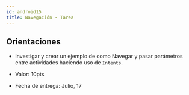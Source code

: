 ```yaml
---
id: android15
title: Navegación - Tarea
---
```


## Orientaciones

* Investigar y crear un ejemplo de como Navegar y pasar parámetros entre actividades haciendo uso de `Intents`.

* Valor: 10pts

* Fecha de entrega: Julio, 17

<!-- ## Navegar hacia otro Activity

En algunas ocasiones es necesario mostrar otro `Activity` en vez de trabajar con `Fragmentos`.

* En ese caso debemos crear otra `Activity`, damos click derecho en el folder `res > layout` y seleccionamos `activity > empty activity`.

* La vamos a llamar `CreateAccountActivity`, se crearán 2 archivos `CreateAccountActivity.kt` y `activity_create_account.xml`.

### Configurar layout

En el layout de la actividad vamos a agregar un solo componente, que es un **TextView** el cual mostrará un `email` que se pasará como parámetro desde la pantalla anterior:

```xml
<?xml version="1.0" encoding="utf-8"?>
<androidx.constraintlayout.widget.ConstraintLayout xmlns:android="http://schemas.android.com/apk/res/android"
    xmlns:app="http://schemas.android.com/apk/res-auto"
    xmlns:tools="http://schemas.android.com/tools"
    android:layout_width="match_parent"
    android:layout_height="match_parent"
    tools:context=".CreateAccountActivity">

    <TextView
        android:id="@+id/email_text"
        android:layout_width="0dp"
        android:layout_height="wrap_content"
        android:layout_marginStart="24dp"
        android:layout_marginTop="24dp"
        android:layout_marginEnd="24dp"
        android:text="email"
        android:textAlignment="center"
        app:layout_constraintEnd_toEndOf="parent"
        app:layout_constraintStart_toStartOf="parent"
        app:layout_constraintTop_toTopOf="parent" />
</androidx.constraintlayout.widget.ConstraintLayout>
```

### Crear un Intent

Un `Intent` es un objeto que proporciona enlace de tiempo de ejecución entre componentes separados, como dos actividades. El `Intent` representa la intención de una aplicación de hacer algo. Puede usar intenciones para una amplia variedad de tareas, pero en esta lección, su intención inicia otra actividad.

* En la clase `FirstFragment` agregamos un click listener para el botón `createAccountButton`:

```kotlin
createAccountButton.setOnClickListener {
  // agregar intent
}
```

* Dentro del click listener agregamos nuestro `Intent`

```kotlin
val email = emailTextEdit.text.toString()

if (email.isEmpty()) {
    showMessage()
} else {
    val intent = Intent(context, CreateAccountActivity::class.java).apply {
        putExtra("param.email", email)
    }

    startActivity(intent)
}
```

* El constructor de `Intent` recibe 2 parámetros, un `Context` y una `Class`.

* El primer parámetro se refiere al contexto (activity) desde donde se realiza el `Intent`.

* El segundo parámetro se refiere al componente al cual se entrega el `Intent`.

* El método `putExtra()` se agrega  el valor del `email` que necesitamos enviar. Un `Intent` puede transportar tipos de datos como pares de clave-valor llamados extras.

* El método `startActivity()` crea una instancia de la clase que se especifica en el `Intent`.

### Obtener datos del Intent

En la clase `CreateAccountActivity` vamos a recuperar los datos que se han enviado en el Intent.

* Agregamos una variable para acceder al `TextView`.

```kotlin
lateinit var emailText: TextView
```

* Dentro del método `onCreate` agregamos:

```kotlin
emailText = findViewById(R.id.email_text)

val email = intent.getStringExtra("param.email")

emailText.text = email
```

* Con el método `getStringExtra` obtenemos el valor del parámetro enviado en el `Intent` y lo mostramos en el TextView.

### Agregar navegación hacia atrás

Cada pantalla de la aplicación que no sea el punto de entrada principal, que son todas las pantallas que no son la pantalla de inicio, debe proporcionar una navegación que dirija al usuario a la pantalla principal lógica en la jerarquía de la aplicación. Para hacer esto, agregue un botón **Up** en la barra de la aplicación (representado por la flecha).

Para agregar un botón **Up**, se debe declarar qué actividad es el padre lógico en el archivo `AndroidManifest.xml`. Abrir el archivo en aplicación > manifests > AndroidManifest.xml, busque la etiqueta `<activity>` para `CreateAccountActivity` y reemplazar con lo siguiente:

```xml
<activity
    android:label="Crear cuenta"
    android:name=".CreateAccountActivity"
    android:exported="false">
    <meta-data
        android:name="android.support.PARENT_ACTIVITY"
        android:value=".MainActivity">
    </meta-data>
</activity>
```

[ **Descargar Proyecto Finalizado**](./assets/class7_final.zip) -->
